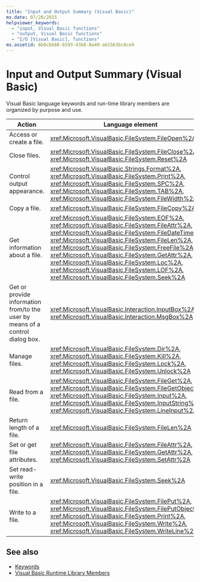 ```yaml
---
title: "Input and Output Summary (Visual Basic)"
ms.date: 07/20/2015
helpviewer_keywords: 
  - "input, Visual Basic functions"
  - "output, Visual Basic functions"
  - "I/O [Visual Basic], functions"
ms.assetid: 6b0cbb88-6593-43b8-8a40-a61563bc0ce9
---
```

# Input and Output Summary (Visual Basic)
Visual Basic language keywords and run-time library members are organized by purpose and use.  
  
|Action|Language element|  
|------------|----------------------|  
|Access or create a file.|<xref:Microsoft.VisualBasic.FileSystem.FileOpen%2A>|  
|Close files.|<xref:Microsoft.VisualBasic.FileSystem.FileClose%2A>, <xref:Microsoft.VisualBasic.FileSystem.Reset%2A>|  
|Control output appearance.|<xref:Microsoft.VisualBasic.Strings.Format%2A>, <xref:Microsoft.VisualBasic.FileSystem.Print%2A>, <xref:Microsoft.VisualBasic.FileSystem.SPC%2A>, <xref:Microsoft.VisualBasic.FileSystem.TAB%2A>, <xref:Microsoft.VisualBasic.FileSystem.FileWidth%2A>|  
|Copy a file.|<xref:Microsoft.VisualBasic.FileSystem.FileCopy%2A>|  
|Get information about a file.|<xref:Microsoft.VisualBasic.FileSystem.EOF%2A>, <xref:Microsoft.VisualBasic.FileSystem.FileAttr%2A>, <xref:Microsoft.VisualBasic.FileSystem.FileDateTime%2A>, <xref:Microsoft.VisualBasic.FileSystem.FileLen%2A>, <xref:Microsoft.VisualBasic.FileSystem.FreeFile%2A>, <xref:Microsoft.VisualBasic.FileSystem.GetAttr%2A>, <xref:Microsoft.VisualBasic.FileSystem.Loc%2A>, <xref:Microsoft.VisualBasic.FileSystem.LOF%2A>, <xref:Microsoft.VisualBasic.FileSystem.Seek%2A>|  
|Get or provide information from/to the user by means of a control dialog box.|<xref:Microsoft.VisualBasic.Interaction.InputBox%2A>, <xref:Microsoft.VisualBasic.Interaction.MsgBox%2A>|  
|Manage files.|<xref:Microsoft.VisualBasic.FileSystem.Dir%2A>, <xref:Microsoft.VisualBasic.FileSystem.Kill%2A>, <xref:Microsoft.VisualBasic.FileSystem.Lock%2A>, <xref:Microsoft.VisualBasic.FileSystem.Unlock%2A>|  
|Read from a file.|<xref:Microsoft.VisualBasic.FileSystem.FileGet%2A>, <xref:Microsoft.VisualBasic.FileSystem.FileGetObject%2A>, <xref:Microsoft.VisualBasic.FileSystem.Input%2A>, <xref:Microsoft.VisualBasic.FileSystem.InputString%2A>, <xref:Microsoft.VisualBasic.FileSystem.LineInput%2A>|  
|Return length of a file.|<xref:Microsoft.VisualBasic.FileSystem.FileLen%2A>|  
|Set or get file attributes.|<xref:Microsoft.VisualBasic.FileSystem.FileAttr%2A>, <xref:Microsoft.VisualBasic.FileSystem.GetAttr%2A>, <xref:Microsoft.VisualBasic.FileSystem.SetAttr%2A>|  
|Set read-write position in a file.|<xref:Microsoft.VisualBasic.FileSystem.Seek%2A>|  
|Write to a file.|<xref:Microsoft.VisualBasic.FileSystem.FilePut%2A>, <xref:Microsoft.VisualBasic.FileSystem.FilePutObject%2A>, <xref:Microsoft.VisualBasic.FileSystem.Print%2A>, <xref:Microsoft.VisualBasic.FileSystem.Write%2A>, <xref:Microsoft.VisualBasic.FileSystem.WriteLine%2A>|  
  
## See also
- [Keywords](../../../visual-basic/language-reference/keywords/index.md)
- [Visual Basic Runtime Library Members](../../../visual-basic/language-reference/runtime-library-members.md)
